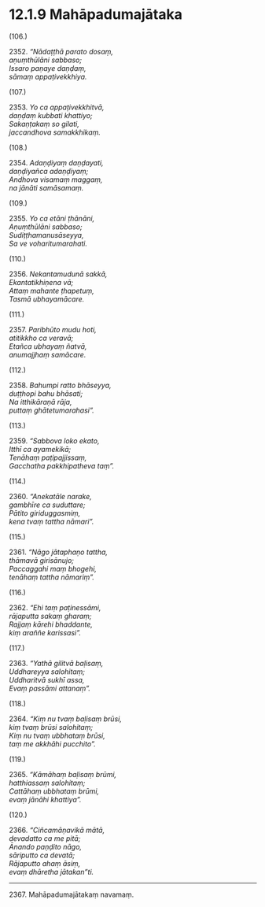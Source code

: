 # 12.1.9 Mahāpadumajātaka

(106.)

2352\. _“Nādaṭṭhā parato dosaṃ,_  
_aṇuṃthūlāni sabbaso;_  
_Issaro paṇaye daṇḍaṃ,_  
_sāmaṃ appaṭivekkhiya._  

(107.)

2353\. _Yo ca appaṭivekkhitvā,_  
_daṇḍaṃ kubbati khattiyo;_  
_Sakaṇṭakaṃ so gilati,_  
_jaccandhova samakkhikaṃ._  

(108.)

2354\. _Adaṇḍiyaṃ daṇḍayati,_  
_daṇḍiyañca adaṇḍiyaṃ;_  
_Andhova visamaṃ maggaṃ,_  
_na jānāti samāsamaṃ._  

(109.)

2355\. _Yo ca etāni ṭhānāni,_  
_Aṇuṃthūlāni sabbaso;_  
_Sudiṭṭhamanusāseyya,_  
_Sa ve voharitumarahati._  

(110.)

2356\. _Nekantamudunā sakkā,_  
_Ekantatikhiṇena vā;_  
_Attaṃ mahante ṭhapetuṃ,_  
_Tasmā ubhayamācare._  

(111.)

2357\. _Paribhūto mudu hoti,_  
_atitikkho ca veravā;_  
_Etañca ubhayaṃ ñatvā,_  
_anumajjhaṃ samācare._  

(112.)

2358\. _Bahumpi ratto bhāseyya,_  
_duṭṭhopi bahu bhāsati;_  
_Na itthikāraṇā rāja,_  
_puttaṃ ghātetumarahasi”._  

(113.)

2359\. _“Sabbova loko ekato,_  
_Itthī ca ayamekikā;_  
_Tenāhaṃ paṭipajjissaṃ,_  
_Gacchatha pakkhipatheva taṃ”._  

(114.)

2360\. _“Anekatāle narake,_  
_gambhīre ca suduttare;_  
_Pātito giriduggasmiṃ,_  
_kena tvaṃ tattha nāmari”._  

(115.)

2361\. _“Nāgo jātaphaṇo tattha,_  
_thāmavā girisānujo;_  
_Paccaggahi maṃ bhogehi,_  
_tenāhaṃ tattha nāmariṃ”._  

(116.)

2362\. _“Ehi taṃ paṭinessāmi,_  
_rājaputta sakaṃ gharaṃ;_  
_Rajjaṃ kārehi bhaddante,_  
_kiṃ araññe karissasi”._  

(117.)

2363\. _“Yathā gilitvā baḷisaṃ,_  
_Uddhareyya salohitaṃ;_  
_Uddharitvā sukhī assa,_  
_Evaṃ passāmi attanaṃ”._  

(118.)

2364\. _“Kiṃ nu tvaṃ baḷisaṃ brūsi,_  
_kiṃ tvaṃ brūsi salohitaṃ;_  
_Kiṃ nu tvaṃ ubbhataṃ brūsi,_  
_taṃ me akkhāhi pucchito”._  

(119.)

2365\. _“Kāmāhaṃ baḷisaṃ brūmi,_  
_hatthiassaṃ salohitaṃ;_  
_Cattāhaṃ ubbhataṃ brūmi,_  
_evaṃ jānāhi khattiya”._  

(120.)

2366\. _“Ciñcamāṇavikā mātā,_  
_devadatto ca me pitā;_  
_Ānando paṇḍito nāgo,_  
_sāriputto ca devatā;_  
_Rājaputto ahaṃ āsiṃ,_  
_evaṃ dhāretha jātakan”ti._  

---

2367\. Mahāpadumajātakaṃ navamaṃ.
